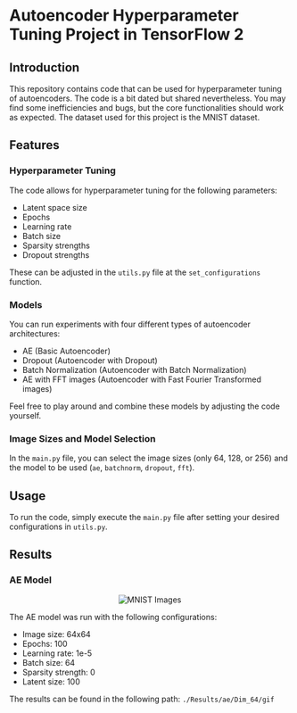 # Autoencoder Hyperparameter Tuning Project in TensorFlow 2

## Introduction

This repository contains code that can be used for hyperparameter tuning of autoencoders. The code is a bit dated but shared nevertheless. You may find some inefficiencies and bugs, but the core functionalities should work as expected. The dataset used for this project is the MNIST dataset.

## Features

### Hyperparameter Tuning

The code allows for hyperparameter tuning for the following parameters:

- Latent space size
- Epochs
- Learning rate
- Batch size
- Sparsity strengths
- Dropout strengths

These can be adjusted in the `utils.py` file at the `set_configurations` function.

### Models

You can run experiments with four different types of autoencoder architectures:

- AE (Basic Autoencoder)
- Dropout (Autoencoder with Dropout)
- Batch Normalization (Autoencoder with Batch Normalization)
- AE with FFT images (Autoencoder with Fast Fourier Transformed images)

Feel free to play around and combine these models by adjusting the code yourself.

### Image Sizes and Model Selection

In the `main.py` file, you can select the image sizes (only 64, 128, or 256) and the model to be used (`ae`, `batchnorm`, `dropout`, `fft`).

## Usage

To run the code, simply execute the `main.py` file after setting your desired configurations in `utils.py`.


## Results

### AE Model

<div align="center">
  <img src="./Results/ae/Dim_64/([8, 16, 32, 64], 100, 100, 1e-05, 64, 0)/training_progress.gif" alt="MNIST Images">
</div>

The AE model was run with the following configurations:

- Image size: 64x64
- Epochs: 100
- Learning rate: 1e-5
- Batch size: 64
- Sparsity strength: 0
- Latent size: 100



The results can be found in the following path: `./Results/ae/Dim_64/gif`